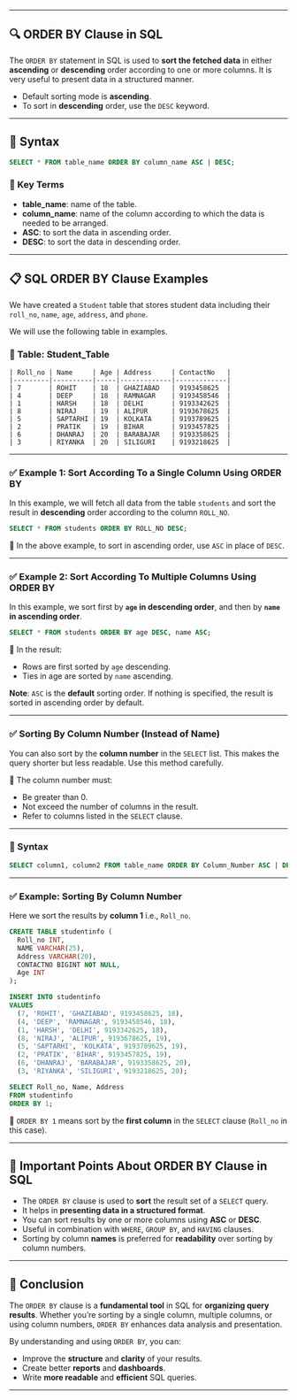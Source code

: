 
---

## 🔍 ORDER BY Clause in SQL

The `ORDER BY` statement in SQL is used to **sort the fetched data** in either **ascending** or **descending** order according to one or more columns. It is very useful to present data in a structured manner.

* Default sorting mode is **ascending**.
* To sort in **descending** order, use the `DESC` keyword.

---

## 🧾 Syntax

```sql
SELECT * FROM table_name ORDER BY column_name ASC | DESC;
```

### 🔑 Key Terms

* **table\_name**: name of the table.
* **column\_name**: name of the column according to which the data is needed to be arranged.
* **ASC**: to sort the data in ascending order.
* **DESC**: to sort the data in descending order.

---

## 📋 SQL ORDER BY Clause Examples

We have created a `Student` table that stores student data including their `roll_no`, `name`, `age`, `address`, and `phone`.

We will use the following table in examples.

### 🧮 Table: Student\_Table

```
| Roll_no | Name     | Age | Address     | ContactNo   |
|---------|----------|-----|-------------|-------------|
| 7       | ROHIT    | 18  | GHAZIABAD   | 9193458625  |
| 4       | DEEP     | 18  | RAMNAGAR    | 9193458546  |
| 1       | HARSH    | 18  | DELHI       | 9193342625  |
| 8       | NIRAJ    | 19  | ALIPUR      | 9193678625  |
| 5       | SAPTARHI | 19  | KOLKATA     | 9193789625  |
| 2       | PRATIK   | 19  | BIHAR       | 9193457825  |
| 6       | DHANRAJ  | 20  | BARABAJAR   | 9193358625  |
| 3       | RIYANKA  | 20  | SILIGURI    | 9193218625  |
```

---

### ✅ Example 1: Sort According To a Single Column Using ORDER BY

In this example, we will fetch all data from the table `students` and sort the result in **descending** order according to the column `ROLL_NO`.

```sql
SELECT * FROM students ORDER BY ROLL_NO DESC;
```

📌 In the above example, to sort in ascending order, use `ASC` in place of `DESC`.

---

### ✅ Example 2: Sort According To Multiple Columns Using ORDER BY

In this example, we sort first by **`age` in descending order**, and then by **`name` in ascending order**.

```sql
SELECT * FROM students ORDER BY age DESC, name ASC;
```

📌 In the result:

* Rows are first sorted by `age` descending.
* Ties in age are sorted by `name` ascending.

**Note**: `ASC` is the **default** sorting order. If nothing is specified, the result is sorted in ascending order by default.

---

### ✅ Sorting By Column Number (Instead of Name)

You can also sort by the **column number** in the `SELECT` list. This makes the query shorter but less readable. Use this method carefully.

📌 The column number must:

* Be greater than 0.
* Not exceed the number of columns in the result.
* Refer to columns listed in the `SELECT` clause.

---

### 🧾 Syntax

```sql
SELECT column1, column2 FROM table_name ORDER BY Column_Number ASC | DESC;
```

---

### ✅ Example: Sorting By Column Number

Here we sort the results by **column 1** i.e., `Roll_no`.

```sql
CREATE TABLE studentinfo (
  Roll_no INT,
  NAME VARCHAR(25),
  Address VARCHAR(20),
  CONTACTNO BIGINT NOT NULL,
  Age INT
);

INSERT INTO studentinfo
VALUES 
  (7, 'ROHIT', 'GHAZIABAD', 9193458625, 18),
  (4, 'DEEP', 'RAMNAGAR', 9193458546, 18),
  (1, 'HARSH', 'DELHI', 9193342625, 18),
  (8, 'NIRAJ', 'ALIPUR', 9193678625, 19),
  (5, 'SAPTARHI', 'KOLKATA', 9193789625, 19),
  (2, 'PRATIK', 'BIHAR', 9193457825, 19),
  (6, 'DHANRAJ', 'BARABAJAR', 9193358625, 20),
  (3, 'RIYANKA', 'SILIGURI', 9193218625, 20);

SELECT Roll_no, Name, Address
FROM studentinfo
ORDER BY 1;
```

📌 `ORDER BY 1` means sort by the **first column** in the `SELECT` clause (`Roll_no` in this case).

---

## 📌 Important Points About ORDER BY Clause in SQL

* The `ORDER BY` clause is used to **sort** the result set of a `SELECT` query.
* It helps in **presenting data in a structured format**.
* You can sort results by one or more columns using **ASC** or **DESC**.
* Useful in combination with `WHERE`, `GROUP BY`, and `HAVING` clauses.
* Sorting by column **names** is preferred for **readability** over sorting by column numbers.

---

## 🧠 Conclusion

The `ORDER BY` clause is a **fundamental tool** in SQL for **organizing query results**. Whether you’re sorting by a single column, multiple columns, or using column numbers, `ORDER BY` enhances data analysis and presentation.

By understanding and using `ORDER BY`, you can:

* Improve the **structure** and **clarity** of your results.
* Create better **reports** and **dashboards**.
* Write **more readable** and **efficient** SQL queries.

---
